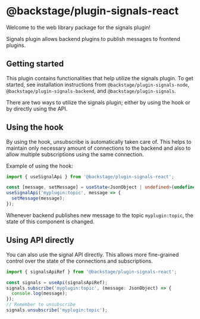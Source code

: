# @backstage/plugin-signals-react

Welcome to the web library package for the signals plugin!

Signals plugin allows backend plugins to publish messages to frontend plugins.

## Getting started

This plugin contains functionalities that help utilize the signals plugin. To get started,
see installation instructions from `@backstage/plugin-signals-node`, `@backstage/plugin-signals-backend`, and
`@backstage/plugin-signals`.

There are two ways to utilize the signals plugin; either by using the hook or by directly using the API.

## Using the hook

By using the hook, unsubscribe is automatically taken care of. This helps to maintain only necessary amount
of connections to the backend and also to allow multiple subscriptions using the same connection.

Example of using the hook:

```ts
import { useSignalApi } from '@backstage/plugin-signals-react';

const [message, setMessage] = useState<JsonObject | undefined>(undefined);
useSignalApi('myplugin:topic', message => {
  setMessage(message);
});
```

Whenever backend publishes new message to the topic `myplugin:topic`, the state of this component is changed.

## Using API directly

You can also use the signal API directly. This allows more fine-grained control over the state of the connections and
subscriptions.

```ts
import { signalsApiRef } from '@backstage/plugin-signals-react';

const signals = useApi(signalsApiRef);
signals.subscribe('myplugin:topic', (message: JsonObject) => {
  console.log(message);
});
// Remember to unsubscribe
signals.unsubscribe('myplugin:topic');
```
